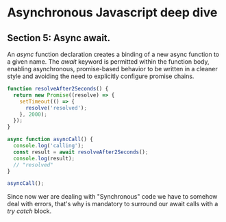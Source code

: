 # Asynchronous Javascript deep dive
## Section 5: Async await.
An _async_ function declaration creates a binding of a new async function to a given name. The _await_ keyword is permitted within the function body, enabling asynchronous, promise-based behavior to be written in a cleaner style and avoiding the need to explicitly configure promise chains.
```js
function resolveAfter2Seconds() {
  return new Promise((resolve) => {
    setTimeout(() => {	
      resolve('resolved');
    }, 2000);
  });
}

async function asyncCall() {
  console.log('calling');
  const result = await resolveAfter2Seconds();
  console.log(result);
  // "resolved"
}

asyncCall();
```
Since now wer are dealing with "Synchronous" code we have to somehow deal with errors, that's why is mandatory to surround our await calls with a _try catch_ block.